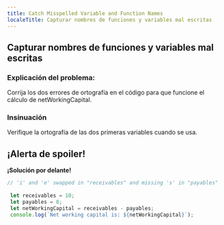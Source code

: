 ```yaml
---
title: Catch Misspelled Variable and Function Names
localeTitle: Capturar nombres de funciones y variables mal escritas
---
```

## Capturar nombres de funciones y variables mal escritas

### Explicación del problema:

Corrija los dos errores de ortografía en el código para que funcione el cálculo de netWorkingCapital.

### Insinuación

Verifique la ortografía de las dos primeras variables cuando se usa.

## ¡Alerta de spoiler!

**¡Solución por delante!**

```javascript
// 'i' and 'e' swapped in "receivables" and missing 's' in "payables" 
 
 let receivables = 10; 
 let payables = 8; 
 let netWorkingCapital = receivables - payables; 
 console.log(`Net working capital is: ${netWorkingCapital}`); 

```